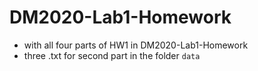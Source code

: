 # DM2020-Lab1-Homework
- with all four parts of HW1 in DM2020-Lab1-Homework
- three .txt for second part in the folder `data`
